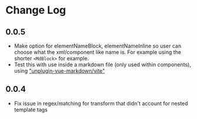 # Change Log

## 0.0.5

- Make option for elementNameBlock, elementNameInline so user can choose what the xml/component like name is. For example using the shorter `<MdBlock>` for example.
- Test this with use inside a markdown file (only used within components), using ["unplugin-vue-markdown/vite"](https://github.com/unplugin/unplugin-vue-markdown)

## 0.0.4 

- Fix issue in regex/matching for transform that didn't account for nested template tags